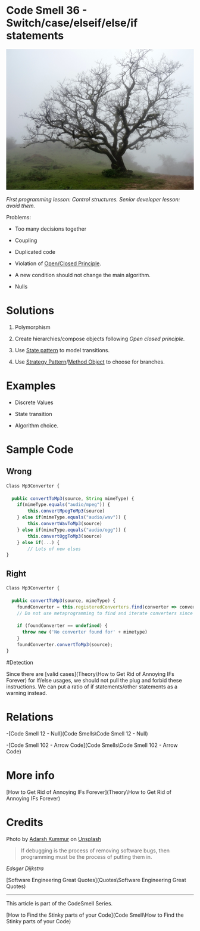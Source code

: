# Code Smell 36 - Switch/case/elseif/else/if statements

![Code Smell 36 - Switch/case/elseif/else/if statements](adarsh-kummur-zThTy8rPPsY-unsplash.jpg)

*First programming lesson: Control structures. Senior developer lesson: avoid them.*

Problems:
- Too many decisions together

- Coupling

- Duplicated code

- Violation of [Open/Closed Principle](https://en.wikipedia.org/wiki/Open%E2%80%93closed_principle).

- A new condition should not change the main algorithm.

- Nulls

# Solutions

1. Polymorphism

2. Create hierarchies/compose objects following *Open closed principle*.

3. Use [State pattern](https://en.wikipedia.org/wiki/State_pattern) to model transitions.

4. Use [Strategy Pattern](https://en.wikipedia.org/wiki/Strategy_pattern)/[Method Object](https://wiki.c2.com/?MethodObject) to choose for branches.

# Examples

- Discrete Values

- State transition

- Algorithm choice.

# Sample Code

## Wrong

[Gist Url]: # (https://gist.github.com/mcsee/fd1c07ce153817a5572cb3cb84ae1007)
```javascript
Class Mp3Converter {

  public convertToMp3(source, String mimeType) {
    if(mimeType.equals("audio/mpeg")) {
        this.convertMpegToMp3(source)
    } else if(mimeType.equals("audio/wav")) {
        this.convertWavToMp3(source)
    } else if(mimeType.equals("audio/ogg")) {
        this.convertOggToMp3(source)
    } else if(...) {
        // Lots of new elses
}
```

## Right

[Gist Url]: # (https://gist.github.com/mcsee/ef02daf9882bbf6a6f12820b31e19920)
```javascript
Class Mp3Converter {

  public convertToMp3(source, mimeType) {
    foundConverter = this.registeredConverters.find(converter => converter.handles(mimeType));
    // Do not use metaprogramming to find and iterate converters since this is another smell.
    
    if (foundConverter == undefined) {
      throw new ('No converter found for' + mimetype)
    }
    foundConverter.convertToMp3(source);
}
```

#Detection

Since there are [valid cases](Theory\How to Get Rid of Annoying IFs Forever) for If/else usages, we should not pull the plug and forbid these instructions. We can put a ratio of if statements/other statements as a warning instead.  

# Relations

-[Code Smell 12 - Null](Code Smells\Code Smell 12 - Null)

-[Code Smell 102 - Arrow Code](Code Smells\Code Smell 102 - Arrow Code)

# More info

[How to Get Rid of Annoying IFs Forever](Theory\How to Get Rid of Annoying IFs Forever)

# Credits

Photo by [Adarsh Kummur](https://unsplash.com/@akummur) on [Unsplash](https://unsplash.com/s/photos/tree)

> If debugging is the process of removing software bugs, then programming must be the process of putting them in.

_Edsger Dijkstra_

[Software Engineering Great Quotes](Quotes\Software Engineering Great Quotes)

* * *

This article is part of the CodeSmell Series.

[How to Find the Stinky parts of your Code](Code Smell\How to Find the Stinky parts of your Code)